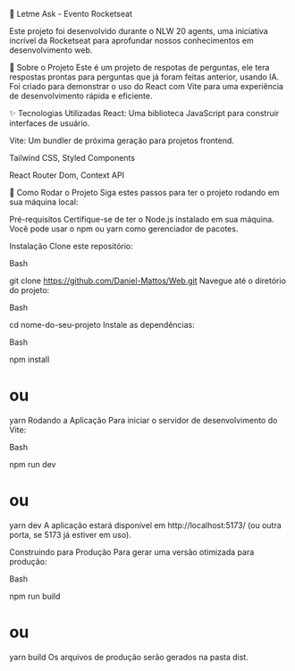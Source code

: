 🚀 Letme Ask - Evento Rocketseat

Este projeto foi desenvolvido durante o NLW 20 agents, uma iniciativa incrível da Rocketseat para aprofundar nossos conhecimentos em desenvolvimento web.

🌟 Sobre o Projeto
Este é um projeto de respotas de perguntas, ele tera respostas prontas para perguntas que já foram feitas anterior, usando IA. Foi criado para demonstrar o uso do React com Vite para uma experiência de desenvolvimento rápida e eficiente.

✨ Tecnologias Utilizadas
React: Uma biblioteca JavaScript para construir interfaces de usuário.

Vite: Um bundler de próxima geração para projetos frontend.

Tailwind CSS, Styled Components

React Router Dom, Context API

🚀 Como Rodar o Projeto
Siga estes passos para ter o projeto rodando em sua máquina local:

Pré-requisitos
Certifique-se de ter o Node.js instalado em sua máquina. Você pode usar o npm ou yarn como gerenciador de pacotes.

Instalação
Clone este repositório:

Bash

git clone https://github.com/Daniel-Mattos/Web.git
Navegue até o diretório do projeto:

Bash

cd nome-do-seu-projeto
Instale as dependências:

Bash

npm install
# ou
yarn
Rodando a Aplicação
Para iniciar o servidor de desenvolvimento do Vite:

Bash

npm run dev
# ou
yarn dev
A aplicação estará disponível em http://localhost:5173/ (ou outra porta, se 5173 já estiver em uso).

Construindo para Produção
Para gerar uma versão otimizada para produção:

Bash

npm run build
# ou
yarn build
Os arquivos de produção serão gerados na pasta dist.
